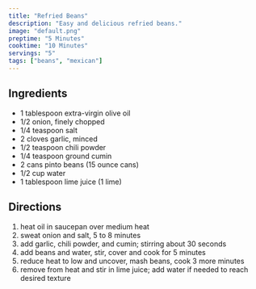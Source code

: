 ```yaml
---
title: "Refried Beans"
description: "Easy and delicious refried beans."
image: "default.png"
preptime: "5 Minutes"
cooktime: "10 Minutes"
servings: "5"
tags: ["beans", "mexican"]
---
```


## Ingredients
- 1 tablespoon extra-virgin olive oil
- 1/2 onion, finely chopped
- 1/4 teaspoon salt
- 2 cloves garlic, minced
- 1/2 teaspoon chili powder
- 1/4 teaspoon ground cumin
- 2 cans pinto beans (15 ounce cans)
- 1/2 cup water
- 1 tablespoon lime juice (1 lime)

## Directions
1. heat oil in saucepan over medium heat
2. sweat onion and salt, 5 to 8 minutes
3. add garlic, chili powder, and cumin; stirring about 30 seconds
4. add beans and water, stir, cover and cook for 5 minutes
5. reduce heat to low and uncover, mash beans, cook 3 more minutes
6. remove from heat and stir in lime juice; add water if needed to reach desired texture
